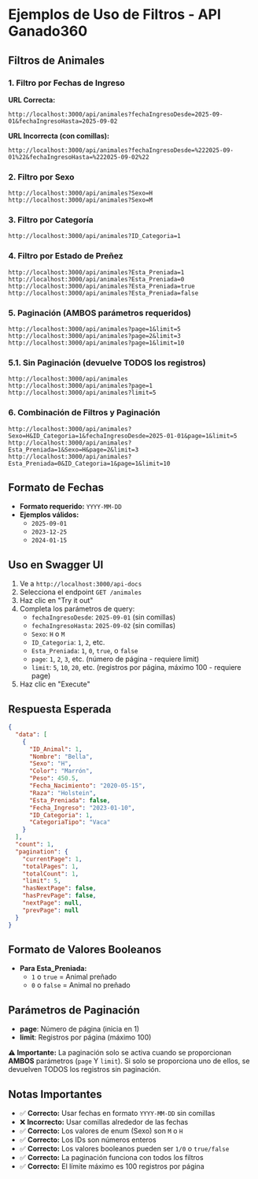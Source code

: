 # Ejemplos de Uso de Filtros - API Ganado360

## Filtros de Animales

### 1. Filtro por Fechas de Ingreso

**URL Correcta:**
```
http://localhost:3000/api/animales?fechaIngresoDesde=2025-09-01&fechaIngresoHasta=2025-09-02
```

**URL Incorrecta (con comillas):**
```
http://localhost:3000/api/animales?fechaIngresoDesde=%222025-09-01%22&fechaIngresoHasta=%222025-09-02%22
```

### 2. Filtro por Sexo

```
http://localhost:3000/api/animales?Sexo=H
http://localhost:3000/api/animales?Sexo=M
```

### 3. Filtro por Categoría

```
http://localhost:3000/api/animales?ID_Categoria=1
```

### 4. Filtro por Estado de Preñez

```
http://localhost:3000/api/animales?Esta_Preniada=1
http://localhost:3000/api/animales?Esta_Preniada=0
http://localhost:3000/api/animales?Esta_Preniada=true
http://localhost:3000/api/animales?Esta_Preniada=false
```

### 5. Paginación (AMBOS parámetros requeridos)

```
http://localhost:3000/api/animales?page=1&limit=5
http://localhost:3000/api/animales?page=2&limit=3
http://localhost:3000/api/animales?page=1&limit=10
```

### 5.1. Sin Paginación (devuelve TODOS los registros)

```
http://localhost:3000/api/animales
http://localhost:3000/api/animales?page=1
http://localhost:3000/api/animales?limit=5
```

### 6. Combinación de Filtros y Paginación

```
http://localhost:3000/api/animales?Sexo=H&ID_Categoria=1&fechaIngresoDesde=2025-01-01&page=1&limit=5
http://localhost:3000/api/animales?Esta_Preniada=1&Sexo=H&page=2&limit=3
http://localhost:3000/api/animales?Esta_Preniada=0&ID_Categoria=1&page=1&limit=10
```

## Formato de Fechas

- **Formato requerido:** `YYYY-MM-DD`
- **Ejemplos válidos:**
  - `2025-09-01`
  - `2023-12-25`
  - `2024-01-15`

## Uso en Swagger UI

1. Ve a `http://localhost:3000/api-docs`
2. Selecciona el endpoint `GET /animales`
3. Haz clic en "Try it out"
4. Completa los parámetros de query:
   - `fechaIngresoDesde`: `2025-09-01` (sin comillas)
   - `fechaIngresoHasta`: `2025-09-02` (sin comillas)
   - `Sexo`: `H` o `M`
   - `ID_Categoria`: `1`, `2`, etc.
   - `Esta_Preniada`: `1`, `0`, `true`, o `false`
   - `page`: `1`, `2`, `3`, etc. (número de página - requiere limit)
   - `limit`: `5`, `10`, `20`, etc. (registros por página, máximo 100 - requiere page)
5. Haz clic en "Execute"

## Respuesta Esperada

```json
{
  "data": [
    {
      "ID_Animal": 1,
      "Nombre": "Bella",
      "Sexo": "H",
      "Color": "Marrón",
      "Peso": 450.5,
      "Fecha_Nacimiento": "2020-05-15",
      "Raza": "Holstein",
      "Esta_Preniada": false,
      "Fecha_Ingreso": "2023-01-10",
      "ID_Categoria": 1,
      "CategoriaTipo": "Vaca"
    }
  ],
  "count": 1,
  "pagination": {
    "currentPage": 1,
    "totalPages": 1,
    "totalCount": 1,
    "limit": 5,
    "hasNextPage": false,
    "hasPrevPage": false,
    "nextPage": null,
    "prevPage": null
  }
}
```

## Formato de Valores Booleanos

- **Para Esta_Preniada:**
  - `1` o `true` = Animal preñado
  - `0` o `false` = Animal no preñado

## Parámetros de Paginación

- **page**: Número de página (inicia en 1)
- **limit**: Registros por página (máximo 100)

**⚠️ Importante:** La paginación solo se activa cuando se proporcionan **AMBOS** parámetros (`page` Y `limit`). Si solo se proporciona uno de ellos, se devuelven TODOS los registros sin paginación.

## Notas Importantes

- ✅ **Correcto:** Usar fechas en formato `YYYY-MM-DD` sin comillas
- ❌ **Incorrecto:** Usar comillas alrededor de las fechas
- ✅ **Correcto:** Los valores de enum (Sexo) son `M` o `H`
- ✅ **Correcto:** Los IDs son números enteros
- ✅ **Correcto:** Los valores booleanos pueden ser `1/0` o `true/false`
- ✅ **Correcto:** La paginación funciona con todos los filtros
- ✅ **Correcto:** El límite máximo es 100 registros por página
